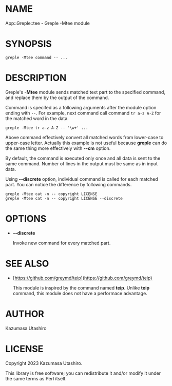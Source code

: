 
# NAME

App::Greple::tee - Greple -Mtee module

# SYNOPSIS

    greple -Mtee command -- ...

# DESCRIPTION

Greple's **-Mtee** module sends matched text part to the specified
command, and replace them by the output of the command.

Command is specifed as a following arguments after the module option
ending with `--`.  For example, next command call command `tr a-z
A-Z` for the matched word in the data.

    greple -Mtee tr a-z A-Z -- '\w+' ...

Above command effectively convert all matched words from lower-case to
upper-case letter.  Actually this example is not useful because
**greple** can do the same thing more effectively with **--cm** option.

By default, the command is executed only once and all data is sent to
the same command.  Number of lines in the output must be same as in
input data.

Using **--discrete** option, individual command is called for each
matched part.  You can notice the difference by following commands.

    greple -Mtee cat -n -- copyright LICENSE
    greple -Mtee cat -n -- copyright LICENSE --discrete

# OPTIONS

- **--discrete**

    Invoke new command for every matched part.

# SEE ALSO

- [https://github.com/greymd/teip](https://github.com/greymd/teip)

    This module is inspired by the command named **teip**.  Unlike **teip**
    command, this module does not have a performace advantage.

# AUTHOR

Kazumasa Utashiro

# LICENSE

Copyright 2023 Kazumasa Utashiro.

This library is free software; you can redistribute it and/or modify
it under the same terms as Perl itself.
